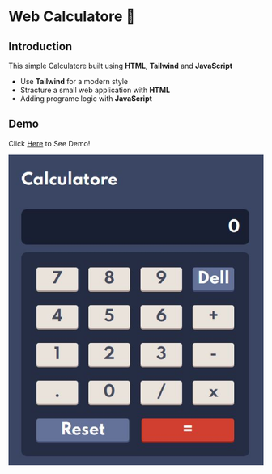 # Web Calculatore 🧮

## Introduction 

This simple Calculatore built using **HTML**, **Tailwind** and **JavaScript**

- Use **Tailwind** for a modern style
- Stracture a small web application with **HTML**
- Adding programe logic with **JavaScript**

## Demo 

Click [Here](https://khwarimi.github.io/Tums-HTML-Tailwind/) to See Demo!

![Demo](./Demo.JPG)